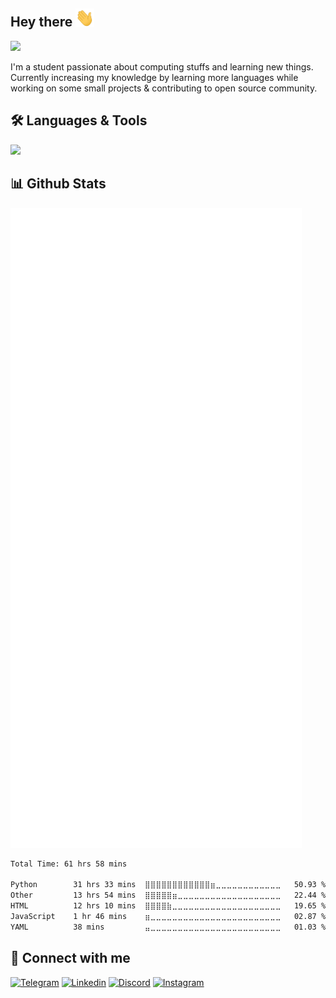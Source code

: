 ## Hey there [<img src="https://raw.githubusercontent.com/ABSphreak/ABSphreak/master/gifs/Hi.gif" width="30px">](#) 

[<img src="https://visitcount.itsvg.in/api?id=ogsamrat&label=Profile%20Views&color=12&icon=0&pretty=false" width="145px">](#)

I'm a student passionate about computing stuffs and learning new things. Currently increasing my knowledge by learning more languages while working on some small projects & contributing to open source community.

## 🛠️ Languages & Tools

[![](https://skillicons.dev/icons?i=c,cpp,py,java,js,vscode,github,linux,heroku,redis,mongodb,postgresql&perline=12)](#)

## 📊 Github Stats

[![](./github-metrics.svg)](#)
<!--START_SECTION:waka-->

```txt
Total Time: 61 hrs 58 mins

Python        31 hrs 33 mins  ⣿⣿⣿⣿⣿⣿⣿⣿⣿⣿⣿⣿⣶⣀⣀⣀⣀⣀⣀⣀⣀⣀⣀⣀⣀   50.93 %
Other         13 hrs 54 mins  ⣿⣿⣿⣿⣿⣶⣀⣀⣀⣀⣀⣀⣀⣀⣀⣀⣀⣀⣀⣀⣀⣀⣀⣀⣀   22.44 %
HTML          12 hrs 10 mins  ⣿⣿⣿⣿⣷⣀⣀⣀⣀⣀⣀⣀⣀⣀⣀⣀⣀⣀⣀⣀⣀⣀⣀⣀⣀   19.65 %
JavaScript    1 hr 46 mins    ⣶⣀⣀⣀⣀⣀⣀⣀⣀⣀⣀⣀⣀⣀⣀⣀⣀⣀⣀⣀⣀⣀⣀⣀⣀   02.87 %
YAML          38 mins         ⣤⣀⣀⣀⣀⣀⣀⣀⣀⣀⣀⣀⣀⣀⣀⣀⣀⣀⣀⣀⣀⣀⣀⣀⣀   01.03 %
```

<!--END_SECTION:waka-->

## 🔗 Connect with me
[![Telegram](https://img.shields.io/badge/telegram-1b77FF.svg?style=for-the-badge&logo=telegram)](https://t.me/SamForSure)
[![Linkedin](https://img.shields.io/badge/linkedin-0072b1.svg?style=for-the-badge&logo=linkedin)](https://github.com/ogsamrat#-connect-with-me)
[![Discord](https://img.shields.io/badge/discord-D3D3D3.svg?style=for-the-badge&logo=discord)](https://github.com/ogsamrat#-connect-with-me)
[![Instagram](https://img.shields.io/badge/instagram-fccc63.svg?style=for-the-badge&logo=instagram)](https://github.com/ogsamrat#-connect-with-me)
